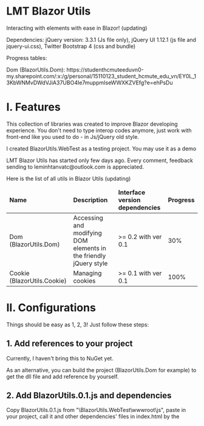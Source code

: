 # LMT Blazor Utils
Interacting with elements with ease in Blazor! (updating)

<p>Dependencies: jQuery version: 3.3.1 (Js file only), jQuery UI 1.12.1 (js file and jquery-ui.css), Twitter Bootstrap 4 (css and bundle)</p>
<p>Progress tables: </p>
<p>Dom (BlazorUtils.Dom): https://studenthcmuteeduvn0-my.sharepoint.com/:x:/g/personal/15110123_student_hcmute_edu_vn/EY0L_13KbWNMvDWdVJiA37UBO4Ie7muppmIseWWXKZVEfg?e=ehPsDu</p>

<h1>I. Features</h1>

<p>This collection of libraries was created to improve Blazor developing experience. You don't need to type interop codes anymore, just work with front-end like you used to do - in Js/jQuery old style.</p>

<p>I created BlazorUtils.WebTest as a testing project. You may use it as a demo</p>

<p>LMT Blazor Utils has started only few days ago. Every comment, feedback sending to leminhtanvatc@outlook.com is appreciated.</p>
<p>Here is the list of all utils in Blazor Utils (updating)</p>

<table>
<thead>
  <tr>
    <td><b>Name</b></td>
    <td><b>Description</b></td>
    <td><b>Interface version dependencies</b></td>
    <td><b>Progress</b></td>
  </tr>
  </thead>
  <tbody>
    <tr>
      <td>Dom (BlazorUtils.Dom)</td>
      <td>Accessing and modifying DOM elements in the friendly jQuery style</td>
      <td>>= 0.2 with ver 0.1</td>
      <td>30%</td>
    </tr>
        <tr>
      <td>Cookie (BlazorUtils.Cookie)</td>
      <td>Managing cookies</td>
      <td>>= 0.1 with ver 0.1</td>
      <td>100%</td>
    </tr>
    </tody>
</table>

<h1>II. Configurations</h1>
Things should be easy as 1, 2, 3! Just follow these steps: 
<h2>1. Add references to your project</h2>
<p>Currently, I haven't bring this to NuGet yet.</p>
<p>As an alternative, you can build the project (BlazorUtils.Dom for example) to get the dll file and add reference by yourself.</p>

<h2>2. Add BlazorUtils.0.1.js and dependencies</h2>
<p>Copy BlazorUtils.0.1.js from "\BlazorUtils.WebTest\wwwroot\js", paste in your project, call it and other dependencies' files in index.html by the <script> and <link> tags.</p>
<p>With BlazorUtils.Dom, the result should be similar to this: </p>

```
<link href="css/jquery-ui.css" rel="stylesheet"/>
<link href="css/bootstrap.min.css" rel="stylesheet"/>
<script type="text/javascript" src="js/jquery-3.3.1.min.js"></script>
<script type="text/javascript" src="js/jquery-ui.min.js"></script>
<script type="text/javascript" src="js/bootstrap.bundle.min.js"></script>
<script type="text/javascript" src="js/BlazorUtils.0.1.js"></script>
```

<p>If you use BlazorUtils.Cookie: </p>

```
<script type="text/javascript" src="js/BlazorUtils.0.1.js"></script>
```

<h2>3. Add these lines to _ViewImports.cshtml</h2>

```
@addTagHelper *, BlazorUtils.Dom
@using static BlazorUtils.Dom.DomUtil
@using static BlazorUtils.Cookie.Cookies
@using BlazorUtils.Interfaces.EventArgs
```

<p>This will help you call my API faster, without calling DomUtil, Cookies over and over again.</p>
